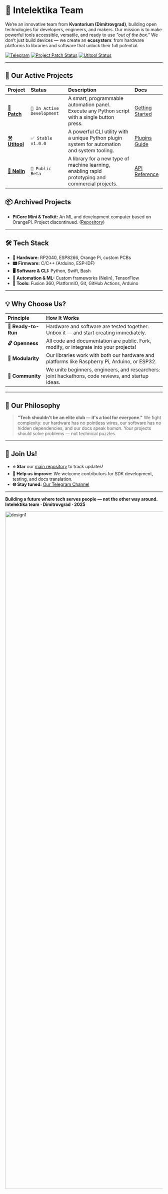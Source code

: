 # 🌟 Intelektika Team

We’re an innovative team from **Kvantorium (Dimitrovgrad)**, building open technologies for developers, engineers, and makers. Our mission is to make powerful tools accessible, versatile, and ready to use *"out of the box."* We don’t just build devices — we create an **ecosystem**: from hardware platforms to libraries and software that unlock their full potential.

[![Telegram](https://img.shields.io/badge/Telegram-Join%20Channel-0088CC?style=for-the-badge&logo=telegram)](https://t.me/Intelektika_news)
[![Project Patch Status](https://img.shields.io/badge/Project%20Patch-In%20Active%20Development-orange?style=for-the-badge)](#)
[![Utitool Status](https://img.shields.io/badge/Utitool-Stable%20v1.0.0-brightgreen?style=for-the-badge)](#)

---

## 🧩 Our Active Projects

| Project | Status | Description | Docs |
| :--- | :--- | :--- | :--- |
| [**🐙 Patch**](https://github.com/Intelektika-team/Project-PATCH) | `🚧 In Active Development` | A smart, programmable automation panel. Execute any Python script with a single button press. | [Getting Started](https://github.com/Intelektika-team/Project-PATCH/wiki) |
| [**⚒️ Utitool**](https://github.com/Intelektika-team/Utitool) | `✅ Stable v1.0.0` | A powerful CLI utility with a unique Python plugin system for automation and system tooling. | [Plugins Guide](https://github.com/Intelektika-team/Utitool/wiki) |
| [**🧠 Nelin**](https://github.com/Intelektika-team/NELIN) | `🧪 Public Beta` | A library for a new type of machine learning, enabling rapid prototyping and commercial projects. | [API Reference](https://github.com/Intelektika-team/NELIN/wiki) |

## 📦 Archived Projects

*   **PiCore Mini & Toolkit:** An ML and development computer based on OrangePI. Project discontinued. ([Repository](https://github.com/Intelektika-team/PiCore_mini-startup))

---

## 🛠 Tech Stack

*   **💾 Hardware:** RP2040, ESP8266, Orange Pi, custom PCBs
*   **📟 Firmware:** C/C++ (Arduino, ESP-IDF)
*   **🖥 Software & CLI:** Python, Swift, Bash
*   **🤖 Automation & ML:** Custom frameworks (Nelin), TensorFlow
*   **🔧 Tools:** Fusion 360, PlatformIO, Git, GitHub Actions, Arduino

---

## 💡 Why Choose Us?

| **Principle** | **How It Works** |
| :--- | :--- |
| **🚀 Ready-to-Run** | Hardware and software are tested together. Unbox it — and start creating immediately. |
| **🔓 Openness** | All code and documentation are public. Fork, modify, or integrate into your projects! |
| **🧱 Modularity** | Our libraries work with both our hardware and platforms like Raspberry Pi, Arduino, or ESP32. |
| **👥 Community** | We unite beginners, engineers, and researchers: joint hackathons, code reviews, and startup ideas. |

---

## 🧠 Our Philosophy

> **"Tech shouldn't be an elite club — it's a tool for everyone."**
> We fight complexity: our hardware has no pointless wires, our software has no hidden dependencies, and our docs speak *human*. Your projects should solve problems — not technical puzzles.

---

## 🚪 Join Us!

- **⭐ Star** our [main repository](https://github.com/Intelektika-team) to track updates!
- **🐞 Help us improve:** We welcome contributors for SDK development, testing, and docs translation.
- **🌐 Stay tuned:** [Our Telegram Channel](https://t.me/Intelektika_news)

---

**Building a future where tech serves people — not the other way around.**
**Intelektika team · Dimitrovgrad · 2025**

<img width="3840" height="2160" alt="design1" src="https://github.com/user-attachments/assets/3536841d-7c60-487f-8fda-0bfe0daabef8" />
